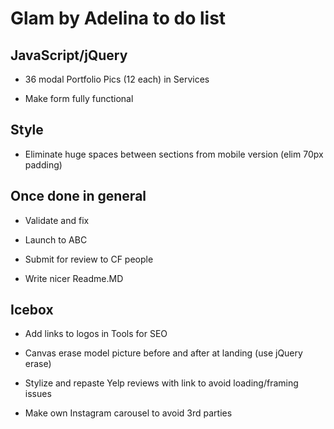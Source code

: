 # Glam by Adelina to do list

## JavaScript/jQuery

* 36 modal Portfolio Pics (12 each) in Services

* Make form fully functional

## Style

* Eliminate huge spaces between sections from mobile version (elim 70px padding)

## Once done in general

* Validate and fix

* Launch to ABC

* Submit for review to CF people

* Write nicer Readme.MD

## Icebox

* Add links to logos in Tools for SEO

* Canvas erase model picture before and after at landing (use jQuery erase)

* Stylize and repaste Yelp reviews with link to avoid loading/framing issues

* Make own Instagram carousel to avoid 3rd parties
